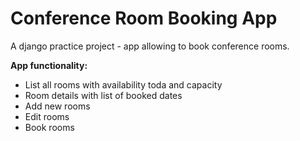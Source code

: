 # Conference Room Booking App

A django practice project - app allowing to book conference rooms.

<b>App functionality:</b>
* List all rooms with availability toda and capacity
* Room details with list of booked dates
* Add new rooms
* Edit rooms
* Book rooms
